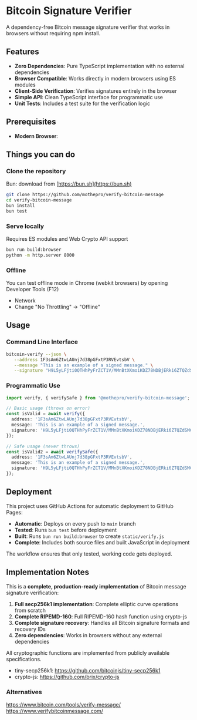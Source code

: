 # Bitcoin Signature Verifier

A dependency-free Bitcoin message signature verifier that works in browsers without requiring npm install.

## Features

- **Zero Dependencies**: Pure TypeScript implementation with no external dependencies
- **Browser Compatible**: Works directly in modern browsers using ES modules
- **Client-Side Verification**: Verifies signatures entirely in the browser
- **Simple API**: Clean TypeScript interface for programmatic use
- **Unit Tests**: Includes a test suite for the verification logic

## Prerequisites

- **Modern Browser**:

## Things you can do

### Clone the repository

   Bun: download from [https://bun.sh](https://bun.sh)

   ```bash
   git clone https://github.com/mothepro/verify-bitcoin-message
   cd verify-bitcoin-message
   bun install
   bun test
   ```

### Serve locally

   Requires ES modules and Web Crypto API support

   ```bash
   bun run build:browser
   python -m http.server 8000
   ```

### Offline

You can test offline mode in Chrome (webkit browsers) by opening Developer Tools (F12)

- Network
- Change "No Throttling" -> "Offline"

## Usage

### Command Line Interface

```bash
bitcoin-verify --json \
   --address 1F3sAm6ZtwLAUnj7d38pGFxtP3RVEvtsbV \
   --message "This is an example of a signed message." \
   --signature "H9L5yLFjti0QTHhPyFrZCT1V/MMnBtXKmoiKDZ78NDBjERki6ZTQZdSMCtkgoNmp17By9ItJr8o7ChX0XxY91nk="
```

### Programmatic Use

```typescript
import verify, { verifySafe } from '@mothepro/verify-bitcoin-message';

// Basic usage (throws on error)
const isValid = await verify({
  address: '1F3sAm6ZtwLAUnj7d38pGFxtP3RVEvtsbV',
  message: 'This is an example of a signed message.',
  signature: 'H9L5yLFjti0QTHhPyFrZCT1V/MMnBtXKmoiKDZ78NDBjERki6ZTQZdSMCtkgoNmp17By9ItJr8o7ChX0XxY91nk='
});

// Safe usage (never throws)
const isValid2 = await verifySafe({
  address: '1F3sAm6ZtwLAUnj7d38pGFxtP3RVEvtsbV',
  message: 'This is an example of a signed message.',
  signature: 'H9L5yLFjti0QTHhPyFrZCT1V/MMnBtXKmoiKDZ78NDBjERki6ZTQZdSMCtkgoNmp17By9ItJr8o7ChX0XxY91nk='
});
```

## Deployment

This project uses GitHub Actions for automatic deployment to GitHub Pages:

- **Automatic**: Deploys on every push to `main` branch
- **Tested**: Runs `bun test` before deployment
- **Built**: Runs `bun run build:browser` to create `static/verify.js`
- **Complete**: Includes both source files and built JavaScript in deployment

The workflow ensures that only tested, working code gets deployed.

## Implementation Notes

This is a **complete, production-ready implementation** of Bitcoin message signature verification:

1. **Full secp256k1 implementation**: Complete elliptic curve operations from scratch
2. **Complete RIPEMD-160**: Full RIPEMD-160 hash function using crypto-js
3. **Complete signature recovery**: Handles all Bitcoin signature formats and recovery IDs
4. **Zero dependencies**: Works in browsers without any external dependencies

All cryptographic functions are implemented from publicly available specifications.

- tiny-secp256k1: <https://github.com/bitcoinjs/tiny-secp256k1>
- crypto-js: <https://github.com/brix/crypto-js>

### Alternatives

<https://www.bitcoin.com/tools/verify-message/>
<https://www.verifybitcoinmessage.com/>
